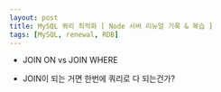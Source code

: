 ```yaml
---
layout: post
title: MySQL 쿼리 최적화 [ Node 서버 리뉴얼 기록 & 복습 ]
tags: [MySQL, renewal, RDB]
---
```


- JOIN ON vs JOIN WHERE

- JOIN이 되는 거면 한번에 쿼리로 다 되는건가?
